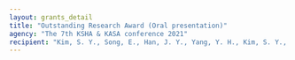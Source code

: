 ```yaml
---
layout: grants_detail
title: "Outstanding Research Award (Oral presentation)"
agency: "The 7th KSHA & KASA conference 2021"
recipient: "Kim, S. Y., Song, E., Han, J. Y., Yang, Y. H., Kim, S. Y., Kang, M. J., Kim, J. W., Cho, Y, R., & Yim, D."
---
```

